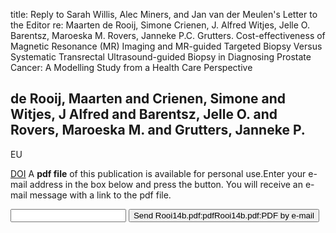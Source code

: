 title: Reply to Sarah Willis, Alec Miners, and Jan van der Meulen's Letter to the Editor re: Maarten de Rooij, Simone Crienen, J. Alfred Witjes, Jelle O. Barentsz, Maroeska M. Rovers, Janneke P.C. Grutters. Cost-effectiveness of Magnetic Resonance (MR) Imaging and MR-guided Targeted Biopsy Versus Systematic Transrectal Ultrasound-guided Biopsy in Diagnosing Prostate Cancer: A Modelling Study from a Health Care Perspective

## de Rooij, Maarten and Crienen, Simone and Witjes, J Alfred and Barentsz, Jelle O. and Rovers, Maroeska M. and Grutters, Janneke P.
EU

<a href="https://doi.org/10.1016/j.eururo.2014.04.012">DOI</a>
A <b>pdf file</b> of this publication is available for personal use.Enter your e-mail address in the box below and press the button. You will receive an e-mail message with a link to the pdf file.
<form action="sender.php">  <input type="text" name="email">  <input type="submit" value="Send Rooi14b.pdf:pdfRooi14b.pdf:PDF by e-mail"></form>